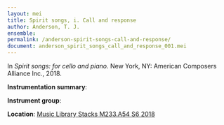 ```yaml
---
layout: mei
title: Spirit songs, i. Call and response
author: Anderson, T. J.
ensemble:
permalink: /anderson-spirit-songs-call-and-response/
document: anderson_spirit_songs_call_and_response_001.mei
---
```


In *Spirit songs: for cello and piano.* New York, NY: American Composers Alliance Inc., 2018.

**Instrumentation summary**: 

**Instrument group**:

**Location**: <a href="https://tufts-primo.hosted.exlibrisgroup.com/permalink/f/14dinuo/01TUN_ALMA21275315470003851" target="_blank">Music Library Stacks M233.A54 S6 2018</a>
